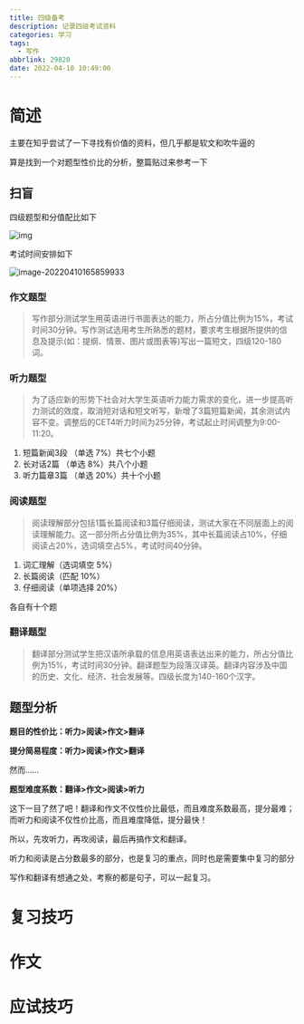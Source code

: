 ```yaml
---
title: 四级备考
description: 记录四级考试资料
categories: 学习
tags:
  - 写作
abbrlink: 29820
date: 2022-04-10 10:49:00
---
```


# 简述

主要在知乎尝试了一下寻找有价值的资料，但几乎都是软文和吹牛逼的

算是找到一个对题型性价比的分析，整篇贴过来参考一下

## 扫盲

四级题型和分值配比如下

![img](https://pic2.zhimg.com/v2-2f81f9e4338e06cbd1071101e2638ba1_b.jpg)

考试时间安排如下

![image-20220410165859933](https://tva1.sinaimg.cn/large/e6c9d24ely1h14qcqik98j20vc0ek0ud.jpg)

### 作文题型

> 写作部分测试学生用英语进行书面表达的能力，所占分值比例为15%，考试时间30分钟。写作测试选用考生所熟悉的题材，要求考生根据所提供的信息及提示(如：提纲、情景、图片或图表等)写出一篇短文，四级120-180词。



### 听力题型

> 为了适应新的形势下社会对大学生英语听力能力需求的变化，进一步提高听力测试的效度，取消短对话和短文听写，新增了3篇短篇新闻，其余测试内容不变。调整后的CET4听力时间为25分钟，考试起止时间调整为9:00-11:20。

1. 短篇新闻3段 （单选 7%）共七个小题
2. 长对话2篇 （单选 8%）共八个小题
3. 听力篇章3篇 （单选 20%）共十个小题

### 阅读题型

> 阅读理解部分包括1篇长篇阅读和3篇仔细阅读，测试大家在不同层面上的阅读理解能力。这一部分所占分值比例为35%，其中长篇阅读占10%，仔细阅读占20%，选词填空占5%，考试时间40分钟。

1. 词汇理解（选词填空 5%）
2. 长篇阅读（匹配 10%）
3. 仔细阅读（单项选择 20%）

各自有十个题

### 翻译题型

> 翻译部分测试学生把汉语所承载的信息用英语表达出来的能力，所占分值比例为15%，考试时间30分钟。翻译题型为段落汉译英。翻译内容涉及中国的历史、文化、经济、社会发展等。四级长度为140-160个汉字。

## 题型分析

**题目的性价比：听力>阅读>作文>翻译**

**提分简易程度：听力>阅读>作文>翻译**

然而……

**题型难度系数：翻译>作文>阅读>听力**

这下一目了然了吧！翻译和作文不仅性价比最低，而且难度系数最高，提分最难；而听力和阅读不仅性价比高，而且难度降低，提分最快！

所以，先攻听力，再攻阅读，最后再搞作文和翻译。

听力和阅读是占分数最多的部分，也是复习的重点，同时也是需要集中复习的部分

写作和翻译有想通之处，考察的都是句子，可以一起复习。

# 复习技巧

# 作文

# 应试技巧
